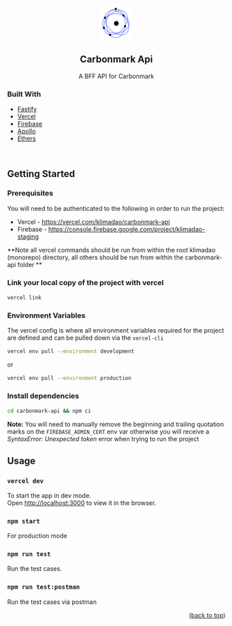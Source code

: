 <!-- PROJECT LOGO -->
<br />
<div align="center">
  <a href="https://github.com/github_username/repo_name">
    <img src="./assets/logo.png" alt="Logo" width="80" height="80">
  </a>

<h2 align="center">Carbonmark Api</h2>

  <p align="center">
    A BFF API for Carbonmark
    <br />
  </p>
</div>

### Built With

- [Fastify](https://fastify.io)
- [Vercel](https://vercel.com)
- [Firebase](https://firebase.google.com)
- [Apollo](https://www.apollographql.com/)
- [Ethers](https://docs.ethers.org/)

<br />

## Getting Started

### Prerequisites

You will need to be authenticated to the following in order to run the project:

- Vercel - https://vercel.com/klimadao/carbonmark-api
- Firebase - https://console.firebase.google.com/project/klimadao-staging

**Note all vercel commands should be run from within the root klimadao (monorepo) directory, all others should be run from within the carbonmark-api folder **

### Link your local copy of the project with vercel

```sh
vercel link
```

### Environment Variables

The vercel config is where all environment variables required for the project are defined and can be pulled down via the `vercel-cli`

```sh
vercel env pull --environment development
```

or

```sh
vercel env pull --environment production
```

### Install dependencies

```sh
cd carbonmark-api && npm ci
```

**Note:** You will need to manually remove the beginning and trailing quotation marks on the `FIREBASE_ADMIN_CERT` env var otherwise you will receive a _SyntaxError: Unexpected token_ error when trying to run the project

<!-- USAGE EXAMPLES -->

## Usage

### `vercel dev`

To start the app in dev mode.\
Open [http://localhost:3000](http://localhost:3000) to view it in the browser.

### `npm start`

For production mode

### `npm run test`

Run the test cases.

### `npm run test:postman`

Run the test cases via postman

<!-- TODO Add description about deployment process -->
<!-- TODO Add description of available endpoints -->

<p align="right">(<a href="#readme-top">back to top</a>)</p>

